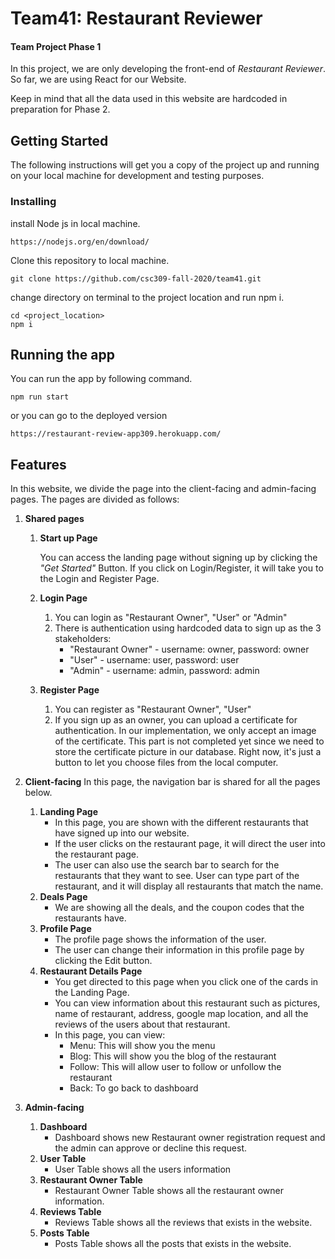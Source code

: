 # Team41: Restaurant Reviewer

#### Team Project Phase 1

In this project, we are only developing the front-end of _Restaurant Reviewer_.
So far, we are using React for our Website.


Keep in mind that all the data used in this website are hardcoded in preparation for Phase 2.
## Getting Started

The following instructions will get you a copy of the project up and running on your local machine for development and testing purposes.

### Installing
install Node js in local machine.
```
https://nodejs.org/en/download/
```
Clone this repository to local machine. 
```
git clone https://github.com/csc309-fall-2020/team41.git
```
change directory on terminal to the project location and run npm i. 
```
cd <project_location>
npm i
```

## Running the app
You can run the app by following command.

```
npm run start
```
or you can go to the deployed version
```
https://restaurant-review-app309.herokuapp.com/
```

## Features

In this website, we divide the page into the client-facing and admin-facing pages.
The pages are divided as follows:

1. **Shared pages**

   1. **Start up Page**

      You can access the landing page without signing up by clicking the _"Get Started"_ Button.
      If you click on Login/Register, it will take you to the Login and Register Page.

   2. **Login Page**
      1. You can login as "Restaurant Owner", "User" or "Admin"
      2. There is authentication using hardcoded data to sign up as the 3 stakeholders:
         - "Restaurant Owner" - username: owner, password: owner
         - "User" - username: user, password: user
         - "Admin" - username: admin, password: admin
   3. **Register Page**
      1. You can register as "Restaurant Owner", "User"
      2. If you sign up as an owner, you can upload a certificate for authentication. In our implementation,
         we only accept an image of the certificate.
         This part is not completed yet since we need to store the certificate picture in our database. Right now, it's 
        just a button to let you choose files from the local computer.

2. **Client-facing**
   In this page, the navigation bar is shared for all the pages below. 
   1. **Landing Page** 
        - In this page, you are shown with the different restaurants that have signed up into our website.
        - If the user clicks on the restaurant page, it will direct the user into the restaurant page. 
        - The user can also use the search bar to search for the restaurants that they want to see. User can type part 
          of the restaurant, and it will display all restaurants that match the name.
   2. **Deals Page** 
        - We are showing all the deals, and the coupon codes that the restaurants have. 
   3. **Profile Page** 
        - The profile page shows the information of the user.
        - The user can change their information in this profile page by clicking the Edit button. 
   4. **Restaurant Details Page** 
        - You get directed to this page when you click one of the cards in the Landing Page. 
        - You can view information about this restaurant such as pictures, name of restaurant, address, google map location,
         and all the reviews of the users about that restaurant. 
        - In this page, you can view: 
            - Menu: This will show you the menu 
            - Blog: This will show you the blog of the restaurant 
            - Follow: This will allow user to follow or unfollow the restaurant 
            - Back: To go back to dashboard
   
3. **Admin-facing**
   1. **Dashboard**
      - Dashboard shows new Restaurant owner registration request and the admin can approve or decline this request.
   2. **User Table**
      - User Table shows all the users information
   3. **Restaurant Owner Table**
      - Restaurant Owner Table shows all the restaurant owner information.
   4. **Reviews Table**
      - Reviews Table shows all the reviews that exists in the website.
   5. **Posts Table**
      - Posts Table shows all the posts that exists in the website.
